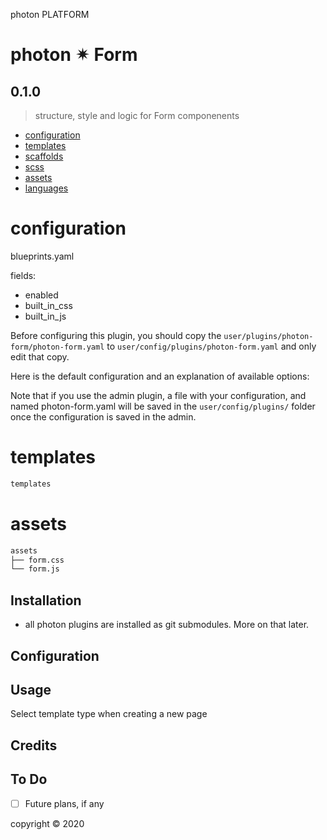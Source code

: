 photon PLATFORM


# photon ✴ Form

## 0.1.0
> structure, style and logic for Form componenents
- [configuration](#configuration)
- [templates](#templates)
- [scaffolds](#scaffolds)
- [scss](#scss)
- [assets](#assets)
- [languages](#languages)

# configuration
blueprints.yaml

fields:
 - enabled
 - built_in_css
 - built_in_js

Before configuring this plugin, you should copy the `user/plugins/photon-form/photon-form.yaml` to `user/config/plugins/photon-form.yaml` and only edit that copy.

Here is the default configuration and an explanation of available options:

Note that if you use the admin plugin, a file with your configuration, and named photon-form.yaml will be saved in the `user/config/plugins/` folder once the configuration is saved in the admin.


# templates

```sh
templates
```

# assets

```sh
assets
├── form.css
└── form.js
```


## Installation

- all photon plugins are installed as git submodules. More on that later.



## Configuration


## Usage

Select template type when creating a new page

## Credits


## To Do

- [ ] Future plans, if any


copyright &copy; 2020
